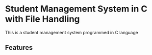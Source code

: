 # Student Management System in C with File Handling

This is a student management system programmed in C language

## Features
